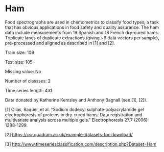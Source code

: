 # Ham

Food spectrographs are used in chemometrics to classify food types, a task that has obvious applications in food safety and quality assurance. The ham data include measurements from 19 Spanish and 18 French dry-cured hams. Triplicate lanes of duplicate extractions (giving ~6 data vectors per sample), pre-processed and aligned as described in [1] and [2].

Train size: 109

Test size: 105

Missing value: No

Number of classses: 2

Time series length: 431

Data donated by Katherine Kemsley and Anthony Bagnall (see [1], [2]).

[1] Olias, Raquel, et al. "Sodium dodecyl sulphate‐polyacrylamide gel electrophoresis of proteins in dry‐cured hams: Data registration and multivariate analysis across multiple gels." Electrophoresis 27.7 (2006): 1288-1299.

[2] https://csr.quadram.ac.uk/example-datasets-for-download/

[3] http://www.timeseriesclassification.com/description.php?Dataset=Ham